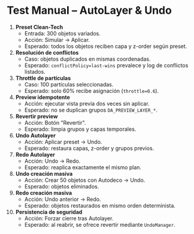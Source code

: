 # Test Manual – AutoLayer & Undo

1. **Preset Clean-Tech**
   - Entrada: 300 objetos variados.
   - Acción: Simular → Aplicar.
   - Esperado: todos los objetos reciben capa y z-order según preset.
2. **Resolución de conflictos**
   - Caso: objetos duplicados en mismas coordenadas.
   - Esperado: `conflictPolicy=last-wins` prevalece y log de conflictos listados.
3. **Throttle de partículas**
   - Caso: 100 partículas seleccionadas.
   - Esperado: solo 60% recibe asignación (`throttle=0.6`).
4. **Preview idempotente**
   - Acción: ejecutar vista previa dos veces sin aplicar.
   - Esperado: no se duplican grupos `DA_PREVIEW_LAYER_*`.
5. **Revertir preview**
   - Acción: Botón "Revertir".
   - Esperado: limpia grupos y capas temporales.
6. **Undo Autolayer**
   - Acción: Aplicar preset → Undo.
   - Esperado: restaura capas, z-order y grupos previos.
7. **Redo Autolayer**
   - Acción: Undo → Redo.
   - Esperado: reaplica exactamente el mismo plan.
8. **Undo creación masiva**
   - Acción: Crear 50 objetos con Autodeco → Undo.
   - Esperado: objetos eliminados.
9. **Redo creación masiva**
   - Acción: Undo anterior → Redo.
   - Esperado: objetos restaurados en mismo orden determinista.
10. **Persistencia de seguridad**
    - Acción: Forzar cierre tras Autolayer.
    - Esperado: al reabrir, se ofrece revertir mediante `UndoManager`.
